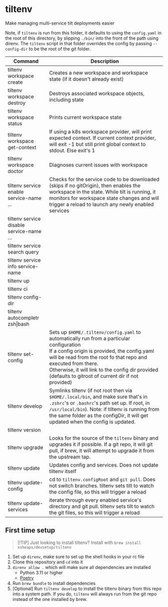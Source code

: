 # tiltenv
Make managing multi-service tilt deployments easier

Note, if `tiltenv` is run from this folder, it defaults to using the `config.yaml` in the root of this directory, by slipping `./bin/` into the front of the path using direnv. The `tiltenv` script in that folder overrides the config by passing `--config-dir` to be the root of the git folder.

| Command         | Description     |
|---|---|
| tiltenv workspace create |                  Creates a new workspace and workspace state (if it doesn't already exist) |
| tiltenv workspace destroy |                 Destroys associated workspace objects, including state |
| tiltenv workspace status |                  Prints current workspace state |
| tiltenv workspace get-context |             If using a k8s workspace provider, will print expected context. If current context provider, will exit -1 but still print global context to stdout. Else exit's 1 |
| tiltenv workspace doctor |                  Diagnoses current issues with workspace|
| tiltenv service enable service-name ... |   Checks for the service code to be downloaded (skips if no gitOrigin), then enables the workspace in the state. While tilt is running, it monitors for workspace state changes and will trigger a reload to launch any newly enabled services |
| tiltenv service disable service-name ... |  |
| tiltenv service search query |              |
| tiltenv service info service-name |         |
| tiltenv up |                                |
| tiltenv ci |                                |
| tiltenv config-dir |                        |
| tiltenv autocompletr zsh\|bash |            |
| tiltenv set-config <configOrigin> |          Sets up `$HOME/.tiltenv/config.yaml` to automatically run from a particular configuration<br>If a config origin is provided, the config.yaml will be read from the root fo that repo and executed from there.<br>Otherwise, it will link to the config dir provided (defaults to gitroot of current dir if not provided) |
| tiltenv develop |                           Symlinks tiltenv (if not root then via `$HOME/.local/bin`, and make sure that's in `.zshrc`'s or `.bashrc`'s path set up. If root, in `/usr/local/bin`). Note: if tiltenv is running from the same folder as the configDir, it will get updated when the config is updated. |
| tiltenv version |                           |
| tiltenv upgrade |                           Looks for the source of the `tiltenv` binary and upgrades it if possible. If a git repo, it will git pull, if brew, it will attempt to upgrade it from the upstream tap. |
| tiltenv update |                            Updates config and services. Does not update tiltenv itself |
| tiltenv update-config |                     cd to `tiltenv.configRoot` and `git pull`. Does not switch branches. tiltenv sets tilt to watch the config file, so this will trigger a reload |
| tiltenv update-services |                   iterate through every enabled service's directory and git pull. tiltenv sets tilt to watch the git files, so this will trigger a reload |

## First time setup

> [!TIP] Just looking to install tiltenv?
> Install with `brew install nsheaps/devsetup/tiltenv`

1. Set up `direnv`, make sure to set up the shell hooks in your rc file
2. Clone this repository and `cd` into it
3. `direnv allow .` which will make sure all dependencies are installed
   - Python 3.11 or higher
   - [Poetry](https://python-poetry.org/)
4. Run `brew bundle` to install dependencies
5. [Optional] Run `tiltenv develop` to install the tiltenv binary from this repo into a system path.
   If you do, `tiltenv` will always run from the git repo instead of the one installed by brew.
